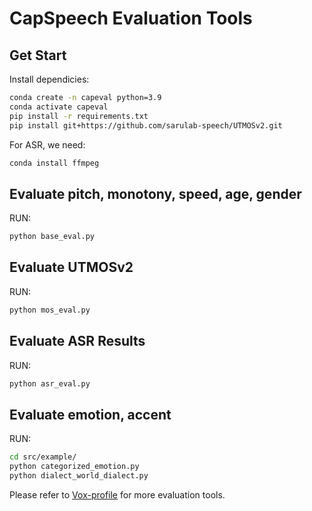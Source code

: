 # CapSpeech Evaluation Tools

## Get Start
Install dependicies:
```bash
conda create -n capeval python=3.9
conda activate capeval
pip install -r requirements.txt
pip install git+https://github.com/sarulab-speech/UTMOSv2.git
```

For ASR, we need:
```bash
conda install ffmpeg
```

## Evaluate pitch, monotony, speed, age, gender
RUN:
```bash
python base_eval.py
```

## Evaluate UTMOSv2
RUN:
```bash
python mos_eval.py
```

## Evaluate ASR Results
RUN:
```bash
python asr_eval.py
```

## Evaluate emotion, accent
RUN:
```bash
cd src/example/
python categorized_emotion.py
python dialect_world_dialect.py
```
Please refer to [Vox-profile](https://github.com/tiantiaf0627/vox-profile-release.git) for more evaluation tools.
